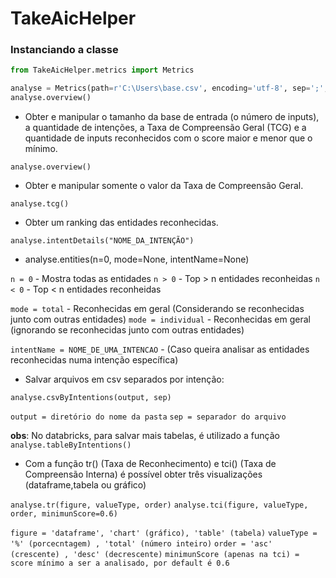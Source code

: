 # TakeAicHelper


### Instanciando a classe

```Python
from TakeAicHelper.metrics import Metrics

analyse = Metrics(path=r'C:\Users\base.csv', encoding='utf-8', sep=';', minimunScore=0.6)
analyse.overview()
```


* Obter e manipular o tamanho da base de entrada (o número de inputs), a quantidade de intenções, 
a Taxa de Compreensão Geral (TCG) e a quantidade de inputs reconhecidos com o score maior e menor que o mínimo.

`analyse.overview()`

* Obter e manipular somente o valor da Taxa de Compreensão Geral.

`analyse.tcg()`
  
* Obter um ranking das entidades reconhecidas.

`analyse.intentDetails("NOME_DA_INTENÇÃO")`
  
* analyse.entities(n=0, mode=None, intentName=None)

`n = 0` - Mostra todas as entidades
`n > 0` - Top > n  entidades reconheidas
`n < 0` - Top < n  entidades reconheidas

`mode = total` - Reconhecidas em geral (Considerando se reconhecidas junto com outras entidades)
`mode = individual` - Reconhecidas em geral (ignorando se reconhecidas junto com outras entidades)

`intentName = NOME_DE_UMA_INTENCAO` -  (Caso queira analisar as entidades reconhecidas numa intenção específica)


* Salvar arquivos em csv separados por intenção:

`analyse.csvByIntentions(output, sep)`

`output = diretório do nome da pasta`
`sep = separador do arquivo`


**obs**: No databricks, para salvar mais tabelas, é utilizado a função `analyse.tableByIntentions()`

* Com a função tr() (Taxa de Reconhecimento) e tci() (Taxa de Compreensão Interna) é possível obter três visualizações (dataframe,tabela ou gráfico)

`analyse.tr(figure, valueType, order)`
`analyse.tci(figure, valueType, order, minimunScore=0.6)`

`figure = 'dataframe', 'chart' (gráfico), 'table' (tabela)`
`valueType = '%' (porcecntagem) , 'total' (número inteiro)`
`order = 'asc' (crescente) , 'desc' (decrescente)`
`minimunScore (apenas na tci) = score mínimo a ser a analisado, por default é 0.6`




